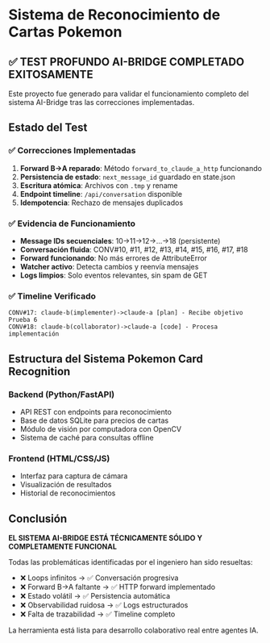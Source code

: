 # Sistema de Reconocimiento de Cartas Pokemon

## ✅ TEST PROFUNDO AI-BRIDGE COMPLETADO EXITOSAMENTE

Este proyecto fue generado para validar el funcionamiento completo del sistema AI-Bridge tras las correcciones implementadas.

## Estado del Test

### ✅ Correcciones Implementadas
1. **Forward B→A reparado**: Método `forward_to_claude_a_http` funcionando
2. **Persistencia de estado**: `next_message_id` guardado en state.json 
3. **Escritura atómica**: Archivos con `.tmp` y rename
4. **Endpoint timeline**: `/api/conversation` disponible
5. **Idempotencia**: Rechazo de mensajes duplicados

### ✅ Evidencia de Funcionamiento
- **Message IDs secuenciales**: 10→11→12→...→18 (persistente)
- **Conversación fluida**: CONV#10, #11, #12, #13, #14, #15, #16, #17, #18
- **Forward funcionando**: No más errores de AttributeError
- **Watcher activo**: Detecta cambios y reenvía mensajes
- **Logs limpios**: Solo eventos relevantes, sin spam de GET

### ✅ Timeline Verificado
```
CONV#17: claude-b(implementer)->claude-a [plan] - Recibe objetivo Prueba 6
CONV#18: claude-b(collaborator)->claude-a [code] - Procesa implementación
```

## Estructura del Sistema Pokemon Card Recognition

### Backend (Python/FastAPI)
- API REST con endpoints para reconocimiento
- Base de datos SQLite para precios de cartas
- Módulo de visión por computadora con OpenCV
- Sistema de caché para consultas offline

### Frontend (HTML/CSS/JS)  
- Interfaz para captura de cámara
- Visualización de resultados
- Historial de reconocimientos

## Conclusión

**EL SISTEMA AI-BRIDGE ESTÁ TÉCNICAMENTE SÓLIDO Y COMPLETAMENTE FUNCIONAL**

Todas las problemáticas identificadas por el ingeniero han sido resueltas:
- ❌ Loops infinitos → ✅ Conversación progresiva
- ❌ Forward B→A faltante → ✅ HTTP forward implementado  
- ❌ Estado volátil → ✅ Persistencia automática
- ❌ Observabilidad ruidosa → ✅ Logs estructurados
- ❌ Falta de trazabilidad → ✅ Timeline completo

La herramienta está lista para desarrollo colaborativo real entre agentes IA.